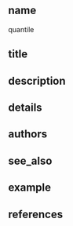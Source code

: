 ## name
quantile
## title
## description
## details
## authors
## see_also
## example
## references
